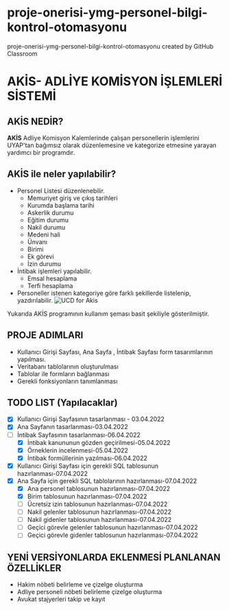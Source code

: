 # proje-onerisi-ymg-personel-bilgi-kontrol-otomasyonu
proje-onerisi-ymg-personel-bilgi-kontrol-otomasyonu created by GitHub Classroom

# AKİS- ADLİYE KOMİSYON İŞLEMLERİ SİSTEMİ

## AKİS NEDİR?
**AKİS** Adliye Komisyon Kalemlerinde çalışan personellerin işlemlerini UYAP'tan bağımsız olarak düzenlemesine ve kategorize etmesine yarayan yardımcı bir programdır.

## AKİS ile neler yapılabilir?
* Personel Listesi düzenlenebilir.
  - Memuriyet giriş ve çıkış tarihleri
  - Kurumda başlama tarihi
  - Askerlik durumu
  - Eğitim durumu
  - Nakil durumu
  - Medeni hali
  - Ünvanı
  - Birimi
  - Ek görevi
  - İzin durumu
* İntibak işlemleri yapılabilir.
  - Emsal hesaplama
  - Terfi hesaplama
* Personeller istenen kategoriye göre farklı şekillerde listelenip, yazdırılabilir.
![UCD for Akis](https://user-images.githubusercontent.com/92160164/158795256-a2e6e504-29f6-4b2e-865e-67f692857731.png)

 Yukarıda AKİS programının kullanım şeması basit şekiliyle gösterilmiştir.
 
 ## PROJE ADIMLARI
 * Kullanıcı Girişi Sayfası, Ana Sayfa , İntibak Sayfası form tasarımlarının yapılması.
 * Veritabanı tablolarının oluşturulması
 * Tablolar ile formların bağlanması
 * Gerekli fonksiyonların tanımlanması
 
 ## TODO LIST (Yapılacaklar)
  - [x] Kullanıcı Girişi Sayfasının tasarlanması - 03.04.2022
  - [x] Ana Sayfanın tasarlanması-03.04.2022
  - [ ] İntibak Sayfasının tasarlanması-06.04.2022
    - [x] İntibak kanununun gözden geçirilmesi-05.04.2022
    - [x] Örneklerin incelenmesi-05.04.2022
    - [x] İntibak formüllerinin yazılması-06.04.2022
  - [x] Kullanıcı Girişi Sayfası için gerekli SQL tablosunun hazırlanması-07.04.2022
  - [x] Ana Sayfa için gerekli SQL tablolarının hazırlanması-07.04.2022
    - [x] Ana personel tablosunun hazırlanması-07.04.2022
    - [x] Birim tablosunun hazırlanması-07.04.2022
    - [ ] Ücretsiz izin tablosunun hazırlanması-07.04.2022
    - [ ] Nakil gelenler tablosunun hazırlanması-07.04.2022
    - [ ] Nakil gidenler tablosunun hazırlanması-07.04.2022
    - [ ] Geçici görevle gelenler tablosunun hazırlanması-07.04.2022
    - [ ] Geçici görevle gidenler tablosunun hazırlanması-07.04.2022
    
  ## YENİ VERSİYONLARDA EKLENMESİ PLANLANAN ÖZELLİKLER
   * Hakim nöbeti belirleme ve çizelge oluşturma
   * Adliye personeli nöbeti belirleme çizelge oluşturma
   * Avukat stajyerleri takip ve kayıt
 
 
